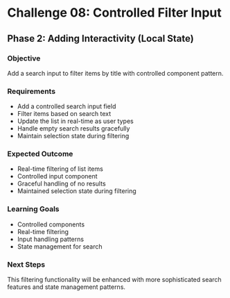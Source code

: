 # Challenge 08: Controlled Filter Input

## Phase 2: Adding Interactivity (Local State)

### Objective
Add a search input to filter items by title with controlled component pattern.

### Requirements
- Add a controlled search input field
- Filter items based on search text
- Update the list in real-time as user types
- Handle empty search results gracefully
- Maintain selection state during filtering

### Expected Outcome
- Real-time filtering of list items
- Controlled input component
- Graceful handling of no results
- Maintained selection state during filtering

### Learning Goals
- Controlled components
- Real-time filtering
- Input handling patterns
- State management for search

### Next Steps
This filtering functionality will be enhanced with more sophisticated search features and state management patterns.
